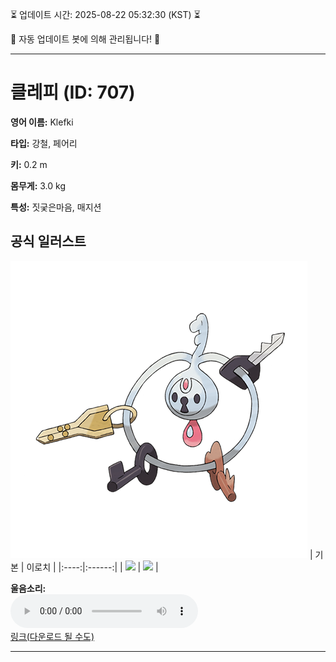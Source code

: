 
⏳ 업데이트 시간: 2025-08-22 05:32:30 (KST) ⏳

🤖 자동 업데이트 봇에 의해 관리됩니다! 🤖

---

# 클레피 (ID: 707)
**영어 이름:** Klefki

**타입:** 강철, 페어리

**키:** 0.2 m

**몸무게:** 3.0 kg

**특성:** 짓궂은마음, 매지션

## 공식 일러스트
![](https://raw.githubusercontent.com/PokeAPI/sprites/master/sprites/pokemon/other/official-artwork/707.png)
| 기본 | 이로치 |
|:----:|:------:|
| <img src="http://play.pokemonshowdown.com/sprites/ani/klefki.gif" width="200"> | <img src="http://play.pokemonshowdown.com/sprites/ani-shiny/klefki.gif" width="200"> |

**울음소리:**<br><audio controls src="https://raw.githubusercontent.com/PokeAPI/cries/main/cries/pokemon/latest/707.ogg"></audio><br> [링크(다운로드 될 수도)](https://raw.githubusercontent.com/PokeAPI/cries/main/cries/pokemon/latest/707.ogg)


---
